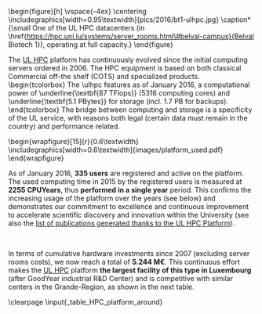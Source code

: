\begin{figure}[h]
    \vspace{-4ex}
    \centering \includegraphics[width=0.95\textwidth]{pics/2016/bt1-ulhpc.jpg}
    \caption*{\small One of the UL HPC datacenters (in \href{https://hpc.uni.lu/systems/server_rooms.html\#belval-campus}{Belval Biotech 1}), operating at full capacity.}
\end{figure}

The [UL HPC](http://hpc.uni.lu) platform has continuously evolved since the initial computing servers ordered in 2006.
The HPC equipment is based on both classical Commercial off-the shelf (COTS) and specialized products.
\begin{tcolorbox}
  The \ulhpc features as of January 2016, a computational power of \underline{\textbf{87 TFlops}}
  (5316 computing cores) and \underline{\textbf{5.1 PBytes}} for storage (incl. 1.7 PB for backups).
\end{tcolorbox}
The bridge between computing and storage is a specificity of the UL service, with reasons both legal (certain data must remain in the country) and performance related.

\begin{wrapfigure}[15]{r}{0.6\textwidth}
\includegraphics[width=0.6\textwidth]{images/platform_used.pdf}
\end{wrapfigure}

As of January 2016, **335 users** are registered and active on the platform.
The used computing time in 2015 by the registered users is measured at **__2255__ CPUYears**, thus __performed in a single year__ period.
This confirms the increasing usage of the platform over the years (see below) and demonstrates our commitment to excellence and continuous improvement to accelerate scientific discovery and innovation within the University (see also the [list of publications generated thanks to the UL HPC Platform](http://orbilu.uni.lu/simple-search?query=%28%28researchcenter%3AULHPC%29%29&title=Publications+generated+thanks+to+the+UL+HPC+Platform&sort_by0=1&order0=DESC&sort_by1=3&order1=ASC&sort_by2=2&order2=ASC)).

<!--
\begin{figure}[h]
  \centering \includegraphics[width=0.65\textwidth]{images/platform_used.pdf}
\end{figure}
-->

&nbsp;

In terms of cumulative hardware investments since 2007 (excluding server rooms costs), we now reach a total of __5.244 M€__. This continuous effort makes the [UL HPC](http://hpc.uni.lu) platform __the largest facility of this type in Luxembourg__ (after GoodYear industrial R&D Center) and is competitive with similar centers in the Grande-Region, as shown in the next table.

\clearpage
\input{_table_HPC_platform_around}


<!--


\begin{figure}[h]
  \centering \includegraphics[width=0.95\textwidth]{images//ulhpc_investment.pdf}
\end{figure}

In 2016, a new supercomputing site will be opened at the Belval campus, in the House of Knowledge's Computing Center (Maison du Savoir - Centre de Calcul, shown below). The new site will host the HPC equipment designed to support and advance the next generation science at the UL.

\begin{figure}[h]
  \centering \includegraphics[width=0.8\textwidth]{pics/2016/msa-cdc.jpg}
\end{figure}

-->
